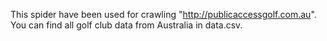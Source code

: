 This spider have been used for crawling "http://publicaccessgolf.com.au". You can find  all golf club data from Australia in data.csv.
